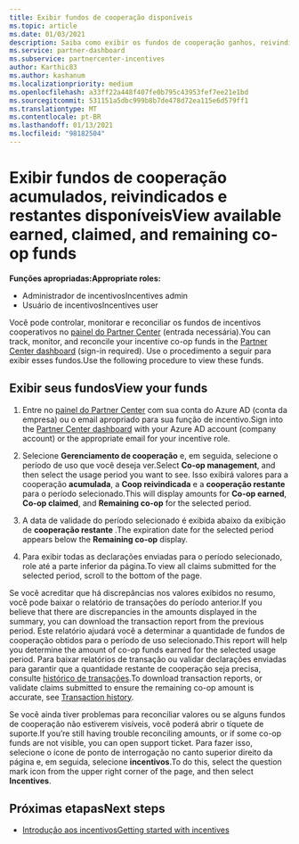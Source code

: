 ```yaml
---
title: Exibir fundos de cooperação disponíveis
ms.topic: article
ms.date: 01/03/2021
description: Saiba como exibir os fundos de cooperação ganhos, reivindicados e restantes, exibir datas de expiração e reconciliar valores inconsistentes.
ms.service: partner-dashboard
ms.subservice: partnercenter-incentives
author: Karthic83
ms.author: kashanum
ms.localizationpriority: medium
ms.openlocfilehash: a33ff22a448f407fe0b795c43953fef7ee21e1bd
ms.sourcegitcommit: 531151a5dbc999b8b7de478d72ea115e6d579ff1
ms.translationtype: MT
ms.contentlocale: pt-BR
ms.lasthandoff: 01/13/2021
ms.locfileid: "98182504"
---
```

# <a name="view-available-earned-claimed-and-remaining-co-op-funds"></a><span data-ttu-id="4aead-103">Exibir fundos de cooperação acumulados, reivindicados e restantes disponíveis</span><span class="sxs-lookup"><span data-stu-id="4aead-103">View available earned, claimed, and remaining co-op funds</span></span>

<span data-ttu-id="4aead-104">**Funções apropriadas:**</span><span class="sxs-lookup"><span data-stu-id="4aead-104">**Appropriate roles:**</span></span>

- <span data-ttu-id="4aead-105">Administrador de incentivos</span><span class="sxs-lookup"><span data-stu-id="4aead-105">Incentives admin</span></span>
- <span data-ttu-id="4aead-106">Usuário de incentivos</span><span class="sxs-lookup"><span data-stu-id="4aead-106">Incentives user</span></span>

<span data-ttu-id="4aead-107">Você pode controlar, monitorar e reconciliar os fundos de incentivos cooperativos no [painel do Partner Center](https://partner.microsoft.com/dashboard/) (entrada necessária).</span><span class="sxs-lookup"><span data-stu-id="4aead-107">You can track, monitor, and reconcile your incentive co-op funds in the [Partner Center dashboard](https://partner.microsoft.com/dashboard/) (sign-in required).</span></span> <span data-ttu-id="4aead-108">Use o procedimento a seguir para exibir esses fundos.</span><span class="sxs-lookup"><span data-stu-id="4aead-108">Use the following procedure to view these funds.</span></span>

## <a name="view-your-funds"></a><span data-ttu-id="4aead-109">Exibir seus fundos</span><span class="sxs-lookup"><span data-stu-id="4aead-109">View your funds</span></span>

1. <span data-ttu-id="4aead-110">Entre no [painel do Partner Center](https://partner.microsoft.com/dashboard/) com sua conta do Azure AD (conta da empresa) ou o email apropriado para sua função de incentivo.</span><span class="sxs-lookup"><span data-stu-id="4aead-110">Sign into the [Partner Center dashboard](https://partner.microsoft.com/dashboard/) with your Azure AD account (company account) or the appropriate email for your incentive role.</span></span>

2. <span data-ttu-id="4aead-111">Selecione **Gerenciamento de cooperação** e, em seguida, selecione o período de uso que você deseja ver.</span><span class="sxs-lookup"><span data-stu-id="4aead-111">Select **Co-op management**, and then select the usage period you want to see.</span></span> <span data-ttu-id="4aead-112">Isso exibirá valores para a cooperação **acumulada**, a **Coop reivindicada** e a **cooperação restante** para o período selecionado.</span><span class="sxs-lookup"><span data-stu-id="4aead-112">This will display amounts for **Co-op earned**, **Co-op claimed**, and **Remaining co-op** for the selected period.</span></span>

3. <span data-ttu-id="4aead-113">A data de validade do período selecionado é exibida abaixo da exibição de **cooperação restante** .</span><span class="sxs-lookup"><span data-stu-id="4aead-113">The expiration date for the selected period appears below the **Remaining co-op** display.</span></span>  

4. <span data-ttu-id="4aead-114">Para exibir todas as declarações enviadas para o período selecionado, role até a parte inferior da página.</span><span class="sxs-lookup"><span data-stu-id="4aead-114">To view all claims submitted for the selected period, scroll to the bottom of the page.</span></span>

<span data-ttu-id="4aead-115">Se você acreditar que há discrepâncias nos valores exibidos no resumo, você pode baixar o relatório de transações do período anterior.</span><span class="sxs-lookup"><span data-stu-id="4aead-115">If you believe that there are discrepancies in the amounts displayed in the summary, you can download the transaction report from the previous period.</span></span> <span data-ttu-id="4aead-116">Este relatório ajudará você a determinar a quantidade de fundos de cooperação obtidos para o período de uso selecionado.</span><span class="sxs-lookup"><span data-stu-id="4aead-116">This report will help you determine the amount of co-op funds earned for the selected usage period.</span></span> <span data-ttu-id="4aead-117">Para baixar relatórios de transação ou validar declarações enviadas para garantir que a quantidade restante de cooperação seja precisa, consulte [histórico de transações](./payout-statement.md#transaction-history).</span><span class="sxs-lookup"><span data-stu-id="4aead-117">To download transaction reports, or validate claims submitted to ensure the remaining co-op amount is accurate, see [Transaction history](./payout-statement.md#transaction-history).</span></span>

<span data-ttu-id="4aead-118">Se você ainda tiver problemas para reconciliar valores ou se alguns fundos de cooperação não estiverem visíveis, você poderá abrir o tíquete de suporte.</span><span class="sxs-lookup"><span data-stu-id="4aead-118">If you’re still having trouble reconciling amounts, or if some co-op funds are not visible, you can open support ticket.</span></span> <span data-ttu-id="4aead-119">Para fazer isso, selecione o ícone de ponto de interrogação no canto superior direito da página e, em seguida, selecione **incentivos**.</span><span class="sxs-lookup"><span data-stu-id="4aead-119">To do this, select the question mark icon from the upper right corner of the page, and then select **Incentives**.</span></span>

## <a name="next-steps"></a><span data-ttu-id="4aead-120">Próximas etapas</span><span class="sxs-lookup"><span data-stu-id="4aead-120">Next steps</span></span>

- [<span data-ttu-id="4aead-121">Introdução aos incentivos</span><span class="sxs-lookup"><span data-stu-id="4aead-121">Getting started with incentives</span></span>](incentives-get-started-intro.md)